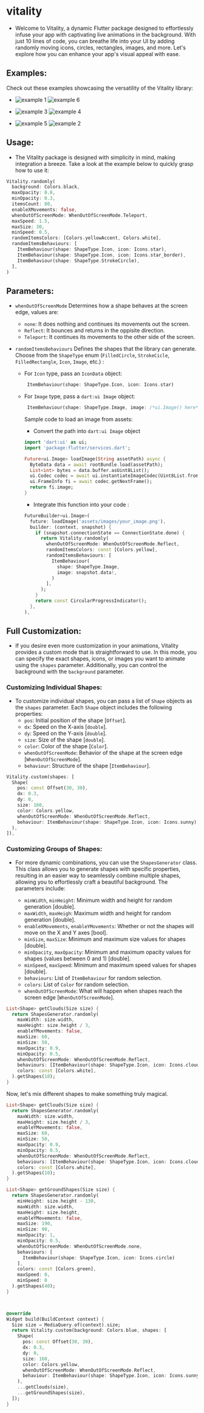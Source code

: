 # vitality

- Welcome to Vitality, a dynamic Flutter package designed to effortlessly infuse your app with captivating live animations in the background. With just 10 lines of code, you can breathe life into your UI by adding randomly moving icons, circles, rectangles, images, and more. Let's explore how you can enhance your app's visual appeal with ease.

## Examples:

Check out these examples showcasing the versatility of the Vitality library:

- ![example 1](https://github.com/AbdulrhmanSayedAli/vitality/raw/main/example/example_1.gif) ![example 6](https://github.com/AbdulrhmanSayedAli/vitality/raw/main/example/example_6.gif)

- ![example 3](https://github.com/AbdulrhmanSayedAli/vitality/raw/main/example/example_3.gif) ![example 4](https://github.com/AbdulrhmanSayedAli/vitality/raw/main/example/example_4.gif)

- ![example 5](https://github.com/AbdulrhmanSayedAli/vitality/raw/main/example/example_5.gif) ![example 2](https://github.com/AbdulrhmanSayedAli/vitality/raw/main/example/example_2.gif)

## Usage:

- The Vitality package is designed with simplicity in mind, making integration a breeze. Take a look at the example below to quickly grasp how to use it:

```dart
Vitality.randomly(
  background: Colors.black,
  maxOpacity: 0.8,
  minOpacity: 0.3,
  itemsCount: 80,
  enableXMovements: false,
  whenOutOfScreenMode: WhenOutOfScreenMode.Teleport,
  maxSpeed: 1.5,
  maxSize: 30,
  minSpeed: 0.5,
  randomItemsColors: [Colors.yellowAccent, Colors.white],
  randomItemsBehaviours: [
    ItemBehaviour(shape: ShapeType.Icon, icon: Icons.star),
    ItemBehaviour(shape: ShapeType.Icon, icon: Icons.star_border),
    ItemBehaviour(shape: ShapeType.StrokeCircle),
  ],
)
```

## Parameters:

- `whenOutOfScreenMode` Determines how a shape behaves at the screen edge, values are:

  - `none`: It does nothing and continues its movements out the screen.
  - `Reflect`: It bounces and returns in the oppisite direction.
  - `Teleport`: It continues its movements to the other side of the screen.

- `randomItemsBehaviours` Defines the shapes that the library can generate. Choose from the `ShapeType` enum (`FilledCircle`, `StrokeCicle`, `FilledRectangle`, `Icon`, `Image`, etc.) :

  - For `Icon` type, pass an `IconData` object:

    ```dart
     ItemBehaviour(shape: ShapeType.Icon, icon: Icons.star)
    ```

  - For `Image` type, pass a `dart:ui Image` object:

    ```dart
     ItemBehaviour(shape: ShapeType.Image, image: /*ui.Image() here*/)
    ```

    Sample code to load an image from assets:

    - Convert the path into `dart:ui Image` object

    ```dart
    import 'dart:ui' as ui;
    import 'package:flutter/services.dart';

    Future<ui.Image> loadImage(String assetPath) async {
      ByteData data = await rootBundle.load(assetPath);
      List<int> bytes = data.buffer.asUint8List();
      ui.Codec codec = await ui.instantiateImageCodec(Uint8List.fromList(bytes));
      ui.FrameInfo fi = await codec.getNextFrame();
      return fi.image;
    }
    ```

    - Integrate this function into your code :

    ```dart
    FutureBuilder<ui.Image>(
      future: loadImage('assets/images/your_image.png'),
      builder: (context, snapshot) {
        if (snapshot.connectionState == ConnectionState.done) {
          return Vitality.randomly(
            whenOutOfScreenMode: WhenOutOfScreenMode.Reflect,
            randomItemsColors: const [Colors.yellow],
            randomItemsBehaviours: [
              ItemBehaviour(
                shape: ShapeType.Image,
                image: snapshot.data!,
              )
            ],
          );
        }
        return const CircularProgressIndicator();
      },
    ),
    ```

## Full Customization:

- If you desire even more customization in your animations, Vitality provides a custom mode that is straightforward to use. In this mode, you can specify the exact shapes, icons, or images you want to animate using the `shapes` parameter. Additionally, you can control the background with the `background` parameter.

### Customizing Individual Shapes:

- To customize individual shapes, you can pass a list of `Shape` objects as the `shapes` parameter. Each `Shape` object includes the following properties:
  - `pos`: Initial position of the shape [`Offset`].
  - `dx`: Speed on the X-axis [`double`].
  - `dy`: Speed on the Y-axis [`double`].
  - `size`: Size of the shape [`double`].
  - `color`: Color of the shape [`Color`].
  - `whenOutOfScreenMode`: Behavior of the shape at the screen edge [`WhenOutOfScreenMode`].
  - `behaviour`: Structure of the shape [`ItemBehaviour`].

```dart
Vitality.custom(shapes: [
  Shape(
    pos: const Offset(30, 30),
    dx: 0.3,
    dy: 0,
    size: 160,
    color: Colors.yellow,
    whenOutOfScreenMode: WhenOutOfScreenMode.Reflect,
    behaviour: ItemBehaviour(shape: ShapeType.Icon, icon: Icons.sunny),
  ),
]),
```

### Customizing Groups of Shapes:

- For more dynamic combinations, you can use the `ShapesGenerator` class. This class allows you to generate shapes with specific properties,
  resulting in an easier way to seamlessly combine multiple shapes, allowing you to effortlessly craft a beautiful background. The parameters include:

  - `minWidth`, `minHeight`: Minimum width and height for random generation [double].
  - `maxWidth`, `maxHeigh`: Maximum width and height for random generation [double].
  - `enableXMovements`, `enableYMovements`: Whether or not the shapes will move on the X and Y axes [bool].
  - `minSize`, `maxSize`: Minimum and maximum size values for shapes [double].
  - `minOpacity`, `maxOpacity`: Minimum and maximum opacity values for shapes (values between 0 and 1) [double].
  - `minSpeed`, `maxSpeed`: Minimum and maximum speed values for shapes [double].
  - `behaviours`: List of `ItemBehaviour` for random selection.
  - `colors`: List of `Color` for random selection.
  - `whenOutOfScreenMode`: What will happen when shapes reach the screen edge [`WhenOutOfScreenMode`].

```dart
List<Shape> getClouds(Size size) {
  return ShapesGenerator.randomly(
    maxWidth: size.width,
    maxHeight: size.height / 3,
    enableYMovements: false,
    maxSize: 60,
    minSize: 50,
    maxOpacity: 0.9,
    minOpacity: 0.5,
    whenOutOfScreenMode: WhenOutOfScreenMode.Reflect,
    behaviours: [ItemBehaviour(shape: ShapeType.Icon, icon: Icons.cloud)],
    colors: const [Colors.white],
  ).getShapes(10);
}
```

Now, let's mix different shapes to make something truly magical.

```dart
List<Shape> getClouds(Size size) {
  return ShapesGenerator.randomly(
    maxWidth: size.width,
    maxHeight: size.height / 3,
    enableYMovements: false,
    maxSize: 60,
    minSize: 50,
    maxOpacity: 0.9,
    minOpacity: 0.5,
    whenOutOfScreenMode: WhenOutOfScreenMode.Reflect,
    behaviours: [ItemBehaviour(shape: ShapeType.Icon, icon: Icons.cloud)],
    colors: const [Colors.white],
  ).getShapes(10);
}

List<Shape> getGroundShapes(Size size) {
  return ShapesGenerator.randomly(
    minHeight: size.height - 130,
    maxWidth: size.width,
    maxHeight: size.height,
    enableYMovements: false,
    maxSize: 190,
    minSize: 90,
    maxOpacity: 1,
    minOpacity: 0.5,
    whenOutOfScreenMode: WhenOutOfScreenMode.none,
    behaviours: [
      ItemBehaviour(shape: ShapeType.Icon, icon: Icons.circle)
    ],
    colors: const [Colors.green],
    maxSpeed: 0,
    minSpeed: 0
  ).getShapes(40);
}



@override
Widget build(BuildContext context) {
  Size size = MediaQuery.of(context).size;
  return Vitality.custom(background: Colors.blue, shapes: [
    Shape(
      pos: const Offset(30, 30),
      dx: 0.3,
      dy: 0,
      size: 160,
      color: Colors.yellow,
      whenOutOfScreenMode: WhenOutOfScreenMode.Reflect,
      behaviour: ItemBehaviour(shape: ShapeType.Icon, icon: Icons.sunny),
    ),
    ...getClouds(size),
    ...getGroundShapes(size),
  ]);
}
```
